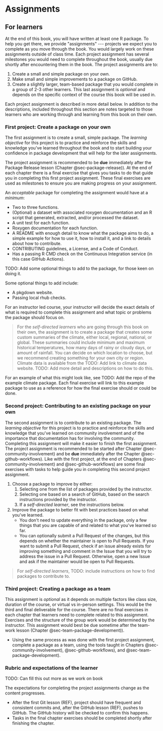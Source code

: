 # Assignments

## For learners

At the end of this book, you will have written at least one R package.
To help you get there, we provide "assignments" --- projects we expect
you to complete as you move through the book. You would largely work on
these assignments outside of class time. Each project assignment has
several milestones you would need to complete throughout the book,
usually due shortly after encountering them in the book. The project
assignments are to:

1.  Create a small and simple package on your own.
2.  Make small and simple improvements to a package on GitHub.
3.  Create a slightly larger, team-based package that you would complete
    in a group of 2-3 other learners. This last assignment is *optional*
    and depends on the specific context of the course this book will be
    used in.

Each project assignment is described in more detail below. In addition
to the descriptions, included throughout this section are notes targeted
to those learners who are working through and learning from this book on
their own.

### First project: Create a package on your own

The first assignment is to create a small, simple package. The *learning
objective* for this project is to practice and reinforce the skills and
knowledge you've learned throughout the book and to start building your
confidence in package development that will help for the later
assignments.

The project assignment is recommended to be **due** immediately after
the Package Release lesson (Chapter @sec-package-release)). At the end
of each chapter there is a final exercise that gives you tasks to do
that guide you in completing this first project assignment. These final
exercises are used as milestones to ensure you are making progress on
your assignment.

An *acceptable* package for completing the assignment would have at a
*minimum*:

-   Two to three functions.
-   (Optional) a dataset with associated roxygen documentation and an R
    script that generated, extracted, and/or processed the dataset.
-   A unit test for each function.
-   Roxygen documentation for each function.
-   A README with enough detail to know what the package aims to do, a
    simple example for how to use it, how to install it, and a link to
    details about how to contribute.
-   CONTRIBUTING guidelines, a License, and a Code of Conduct.
-   Has a passing R CMD check on the Continuous Integration service (in
    this case GitHub Actions).

TODO: Add some optional things to add to the package, for those keen on
doing it.

Some optional things to add include:

-   A pkgdown website.
-   Passing local rhub checks.

For an instructor led course, your instructor will decide the exact
details of what is required to complete this assignment and what topic
or problems the package should focus on.

> For the *self-directed learners* who are going through this book on
> their own, the assignment is to create a package that creates some
> custom summaries of the climate, either local, regional, national, or
> global. These summaries could include minimum and maximum historical
> temperatures, how many days of rainy or cloudy days, or amount of
> rainfall. You can decide on which location to choose, but we recommend
> creating something for your own city or region. Climate data is
> available from the TODO: Add link to climate data website. TODO: Add
> more detail and descriptions on how to do this.

For an example of what this might look like, see TODO: Add the repo of
the example climate package. Each final exercise will link to this
example package to use as a reference for how the final exercise should
or could be done.

### Second project: Contributing to an existing package on your own

The second assignment is to contribute to an existing package. The
*learning objective* for this project is to practice and reinforce the
skills and knowledge that you've learned on community involvement and of
the importance that documentation has for involving the community.
Completing this assignment will make it easier to finish the first
assignment. The project assignment is recommended to be started after
Chapter @sec-community-involvement) and be **due** immediately after the
Chapter @sec-github-workflows). Like with the first project, at the end
of Chapters @sec-community-involvement) and @sec-github-workflows) are
some final exercises with tasks to help guide you in completing this
second project assignment.

1.  Choose a package to improve by either:
    1.  Selecting one from the list of packages provided by the
        instructor.
    2.  Selecting one based on a search of GitHub, based on the search
        instructions provided by the instructor.
    3.  If a *self-directed learner*, see the instructions below.
2.  Improve the package to better fit with best practices based on what
    you've learned.
    -   You don't need to update everything in the package, only a few
        things that you are capable of and related to what you've
        learned so far.
    -   You can optionally submit a Pull Request of the changes, but
        this depends on whether the maintainer is open to Pull Requests.
        If you want to submit a Pull Request, check if an issue already
        exists for improving something and comment in the Issue that you
        will try to address the issue in a Pull Request. Otherwise, open
        a new Issue and ask if the maintainer would be open to Pull
        Requests.

> For *self-directed learners*, TODO: include instructions on how to
> find packages to contribute to.

### Third project: Creating a package as a team

This assignment is *optional* as it depends on multiple factors like
class size, duration of the course, or virtual vs in-person settings.
This would be the third and final deliverable for the course. There are
no final exercises in each chapter that learners need to complete
related to this assignment. Exercises and the structure of the group
work would be determined by the instructor. This assignment would best
be due sometime after the team-work lesson (Chapter
@sec-team-package-development)).

-   Using the same process as was done with the first project
    assignment, complete a package as a team, using the tools taught in
    Chapters @sec-community-involvement), @sec-github-workflows), and
    @sec-team-package-development).

### Rubric and expectations of the learner

TODO: Can fill this out more as we work on book

The expectations for completing the project assignments change as the
content progresses.

-   After the first Git lesson (REF), project should have frequent and
    consistent commits and, after the GitHub lesson (REF), pushes to
    GitHub. The GitHub history will be checked to confirm this happens.
-   Tasks in the final chapter exercises should be completed shortly
    after finishing the chapter.
